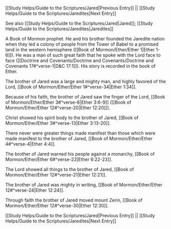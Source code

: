 [[Study Helps/Guide to the Scriptures/Jared|Previous Entry]]  ||  [[Study Helps/Guide to the Scriptures/Jaredites|Next Entry]]

 See also [[Study Helps/Guide to the Scriptures/Jared|Jared]]; [[Study Helps/Guide to the Scriptures/Jaredites|Jaredites]]

 A Book of Mormon prophet. He and his brother founded the Jaredite nation when they led a colony of people from the Tower of Babel to a promised land in the western hemisphere ([[Book of Mormon/Ether/Ether 1|Ether 1-6]]). He was a man of such great faith that he spoke with the Lord face to face ([[Doctrine and Covenants/Doctrine and Covenants/Doctrine and Covenants 17#^verse-1|D&C 17:1]]). His story is recorded in the book of Ether.

 The brother of Jared was a large and mighty man, and highly favored of the Lord, [[Book of Mormon/Ether/Ether 1#^verse-34|Ether 1:34]].

 Because of his faith, the brother of Jared saw the finger of the Lord, [[Book of Mormon/Ether/Ether 3#^verse-6|Ether 3:6-9]] ([[Book of Mormon/Ether/Ether 12#^verse-20|Ether 12:20]]).

 Christ showed his spirit body to the brother of Jared, [[Book of Mormon/Ether/Ether 3#^verse-13|Ether 3:13-20]].

 There never were greater things made manifest than those which were made manifest to the brother of Jared, [[Book of Mormon/Ether/Ether 4#^verse-4|Ether 4:4]].

 The brother of Jared warned his people against a monarchy, [[Book of Mormon/Ether/Ether 6#^verse-22|Ether 6:22-23]].

 The Lord showed all things to the brother of Jared, [[Book of Mormon/Ether/Ether 12#^verse-21|Ether 12:21]].

 The brother of Jared was mighty in writing, [[Book of Mormon/Ether/Ether 12#^verse-24|Ether 12:24]].

 Through faith the brother of Jared moved mount Zerin, [[Book of Mormon/Ether/Ether 12#^verse-30|Ether 12:30]].

[[Study Helps/Guide to the Scriptures/Jared|Previous Entry]]  ||  [[Study Helps/Guide to the Scriptures/Jaredites|Next Entry]]